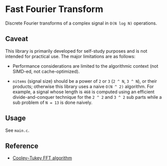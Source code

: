 # Fast Fourier Transform

Discrete Fourier transforms of a complex signal in `O(N log N)` operations.

## Caveat

This library is primarily developed for self-study purposes and is not intended for practical use.
The major limitations are as follows:

* Performance considerations are limited to the algorithmic context (not SIMD-ed, not cache-optimized).

* `nitems` (signal size) should be a power of `2` or `3` (`2 ^ N`, `3 ^ N`), or their products; otherwise this library uses a naive `O(N ^ 2)` algorithm. For example, a signal whose length is `468` is computed using an efficient divide-and-conquer technique for the `2 ^ 2` and `3 ^ 2` sub parts while a sub problem of `N = 13` is done naively.

## Usage

See `main.c`.

## Reference

- [Cooley–Tukey FFT algorithm](https://en.wikipedia.org/wiki/Cooley–Tukey_FFT_algorithm)

